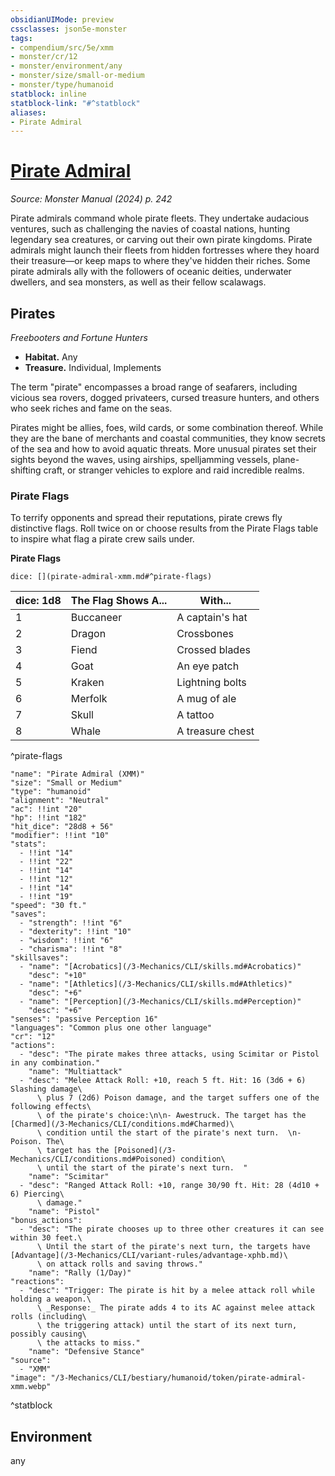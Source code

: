 ```yaml
---
obsidianUIMode: preview
cssclasses: json5e-monster
tags:
- compendium/src/5e/xmm
- monster/cr/12
- monster/environment/any
- monster/size/small-or-medium
- monster/type/humanoid
statblock: inline
statblock-link: "#^statblock"
aliases:
- Pirate Admiral
---
```

# [Pirate Admiral](3-Mechanics\CLI\bestiary\humanoid/pirate-admiral-xmm.md)
*Source: Monster Manual (2024) p. 242*  

Pirate admirals command whole pirate fleets. They undertake audacious ventures, such as challenging the navies of coastal nations, hunting legendary sea creatures, or carving out their own pirate kingdoms. Pirate admirals might launch their fleets from hidden fortresses where they hoard their treasure—or keep maps to where they've hidden their riches. Some pirate admirals ally with the followers of oceanic deities, underwater dwellers, and sea monsters, as well as their fellow scalawags.

## Pirates

*Freebooters and Fortune Hunters*

- **Habitat.** Any  
- **Treasure.** Individual, Implements  

The term "pirate" encompasses a broad range of seafarers, including vicious sea rovers, dogged privateers, cursed treasure hunters, and others who seek riches and fame on the seas.

Pirates might be allies, foes, wild cards, or some combination thereof. While they are the bane of merchants and coastal communities, they know secrets of the sea and how to avoid aquatic threats. More unusual pirates set their sights beyond the waves, using airships, spelljamming vessels, plane-shifting craft, or stranger vehicles to explore and raid incredible realms.

### Pirate Flags

To terrify opponents and spread their reputations, pirate crews fly distinctive flags. Roll twice on or choose results from the Pirate Flags table to inspire what flag a pirate crew sails under.

**Pirate Flags**

`dice: [](pirate-admiral-xmm.md#^pirate-flags)`

| dice: 1d8 | The Flag Shows A... | With... |
|-----------|---------------------|---------|
| 1 | Buccaneer | A captain's hat |
| 2 | Dragon | Crossbones |
| 3 | Fiend | Crossed blades |
| 4 | Goat | An eye patch |
| 5 | Kraken | Lightning bolts |
| 6 | Merfolk | A mug of ale |
| 7 | Skull | A tattoo |
| 8 | Whale | A treasure chest |
^pirate-flags

```statblock
"name": "Pirate Admiral (XMM)"
"size": "Small or Medium"
"type": "humanoid"
"alignment": "Neutral"
"ac": !!int "20"
"hp": !!int "182"
"hit_dice": "28d8 + 56"
"modifier": !!int "10"
"stats":
  - !!int "14"
  - !!int "22"
  - !!int "14"
  - !!int "12"
  - !!int "14"
  - !!int "19"
"speed": "30 ft."
"saves":
  - "strength": !!int "6"
  - "dexterity": !!int "10"
  - "wisdom": !!int "6"
  - "charisma": !!int "8"
"skillsaves":
  - "name": "[Acrobatics](/3-Mechanics/CLI/skills.md#Acrobatics)"
    "desc": "+10"
  - "name": "[Athletics](/3-Mechanics/CLI/skills.md#Athletics)"
    "desc": "+6"
  - "name": "[Perception](/3-Mechanics/CLI/skills.md#Perception)"
    "desc": "+6"
"senses": "passive Perception 16"
"languages": "Common plus one other language"
"cr": "12"
"actions":
  - "desc": "The pirate makes three attacks, using Scimitar or Pistol in any combination."
    "name": "Multiattack"
  - "desc": "Melee Attack Roll: +10, reach 5 ft. Hit: 16 (3d6 + 6) Slashing damage\
      \ plus 7 (2d6) Poison damage, and the target suffers one of the following effects\
      \ of the pirate's choice:\n\n- Awestruck. The target has the [Charmed](/3-Mechanics/CLI/conditions.md#Charmed)\
      \ condition until the start of the pirate's next turn.  \n- Poison. The\
      \ target has the [Poisoned](/3-Mechanics/CLI/conditions.md#Poisoned) condition\
      \ until the start of the pirate's next turn.  "
    "name": "Scimitar"
  - "desc": "Ranged Attack Roll: +10, range 30/90 ft. Hit: 28 (4d10 + 6) Piercing\
      \ damage."
    "name": "Pistol"
"bonus_actions":
  - "desc": "The pirate chooses up to three other creatures it can see within 30 feet.\
      \ Until the start of the pirate's next turn, the targets have [Advantage](/3-Mechanics/CLI/variant-rules/advantage-xphb.md)\
      \ on attack rolls and saving throws."
    "name": "Rally (1/Day)"
"reactions":
  - "desc": "Trigger: The pirate is hit by a melee attack roll while holding a weapon.\
      \ _Response:_ The pirate adds 4 to its AC against melee attack rolls (including\
      \ the triggering attack) until the start of its next turn, possibly causing\
      \ the attacks to miss."
    "name": "Defensive Stance"
"source":
  - "XMM"
"image": "/3-Mechanics/CLI/bestiary/humanoid/token/pirate-admiral-xmm.webp"
```
^statblock

## Environment

any